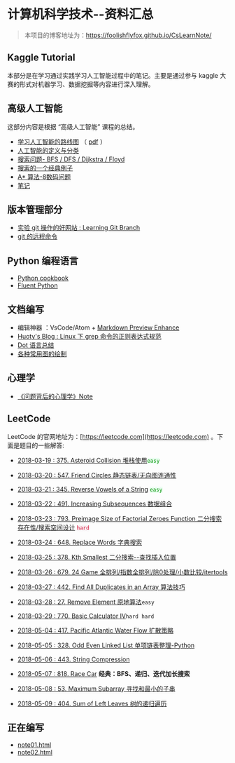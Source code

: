 <style>
  code.local_r {
      background-color:#f8f2f4;
      color:#d40a32;
  }
  code.local_g{
    background-color: #eafef1;
    color: #089308;
  }
</style>

# 计算机科学技术--资料汇总
> 本项目的博客地址为：<https://foolishflyfox.github.io/CsLearnNote/>

## Kaggle Tutorial

本部分是在学习通过实践学习人工智能过程中的笔记。主要是通过参与 kaggle 大赛的形式对机器学习、数据挖掘等内容进行深入理解。

## 高级人工智能

这部分内容是根据 “高级人工智能” 课程的总结。

- [学习人工智能的路线图](/AdvancedAI/AISummary.html) （ [pdf](/assets/AISummary.pdf) ）
- [人工智能的定义与分类](/AdvancedAI/AIDefine.html)
- [搜索问题- BFS / DFS / Dijkstra / Floyd](/AdvancedAI/Search.html)
- [搜索的一个经典例子](/LeetCode/818_RaceCar.md)
- [A\* 算法-8数码问题](/AdvancedAI/EightDigit.html)
- [笔记](/AdvancedAI/Note.html)


## 版本管理部分

- [实验 git 操作的好网站 : Learning Git Branch](https://learngitbranching.js.org/?NODEMO)
- [git 的远程命令](/GitTutorial/git远程命令.html)

## Python 编程语言

- [Python cookbook](/Python/PythonUsage.html)
- [Fluent Python](/Python/fluentpython.html)

## 文档编写

- 编辑神器 ：VsCode/Atom + [Markdown Preview Enhance](https://shd101wyy.github.io/markdown-preview-enhanced/#/zh-cn/code-chunk)
- [Huoty's Blog : Linux 下 grep 命令的正则表达式规范](http://kuanghy.github.io/2015/10/26/grep-regex)
- [Dot 语言总结](/Editor/DotLanguage.html)
- [各种常用图的绘制](/Editor/CommonGraph.html)

## 心理学

- [《问题背后的心理学》Note](/Psychology/PsychologyInProblems.html)

## LeetCode

LeetCode 的官网地址为：[https://leetcode.com](https://leetcode.com) 。下面是题目的一些解答:

- [2018-03-19 : 375. Asteroid Collision 堆栈使用](/LeetCode/375_AsteroidCollision.html)<code class='local_g'>easy</code>

- [2018-03-20 : 547. Friend Circles 静态链表/无向图连通性](/LeetCode/547_FriendCircles.html)

- [2018-03-21 : 345. Reverse Vowels of a String](/LeetCode/345_ReverseVowels.html) <code class="local_g">easy</code>

- [2018-03-22 : 491. Increasing Subsequences 数据组合](/LeetCode/491_IncreasingSubsequences.html)

- [2018-03-23 : 793. Preimage Size of Factorial Zeroes Function 二分搜索存在性/搜索空间设计](/LeetCode/793_PreimageSizeofFactorialZeroesFunction.html) <code class='local_r'>hard</code>

- [2018-03-24 : 648. Replace Words 字典搜索](/LeetCode/648_ReplaceWords.html)

- [2018-03-25 : 378. Kth Smallest 二分搜索--查找插入位置](/LeetCode/378_KthSmallestElementinaSortedMatrix.html)

- [2018-03-26 : 679. 24 Game 全排列/指数全排列/除0处理/小数比较/itertools](/LeetCode/679_24Game.html)

- [2018-03-27 : 442. Find All Duplicates in an Array 算法技巧](/LeetCode/442_FindAllDuplicatesinanArray.md)

- [2018-03-28 : 27. Remove Element 原地算法](/LeetCode/27_RemoveElement.html)<code class="green">easy</code>

- [2018-03-29 : 770. Basic Calculator IV](/LeetCode/770_BasicCalculatorIV.html)<code class="red">hard hard</code>

- [2018-05-04 : 417. Pacific Atlantic Water Flow 扩散策略](/LeetCode/417_PacificAtlanticWaterFlow.html)

- [2018-05-05 : 328. Odd Even Linked List 单项链表整理-Python](/LeetCode/328_OddEvenLinkedList.html)

- [2018-05-06 : 443. String Compression](/LeetCode/443_String_Compression.html)

- [2018-05-07 : 818. Race Car](/LeetCode/818_RaceCar.md) **经典：BFS、递归、迭代加长搜索**
- [2018-05-08 : 53. Maximum Subarray 寻找和最小的子串](/LeetCode/53_MaximumSubarray.html)

- [2018-05-09 : 404. Sum of Left Leaves 树的递归遍历](/LeetCode/404_SumofLeftLeaves.html)
## 正在编写
- [note01.html](/anyfile/note01.html)
- [note02.html](/anyfile/note02.html)
